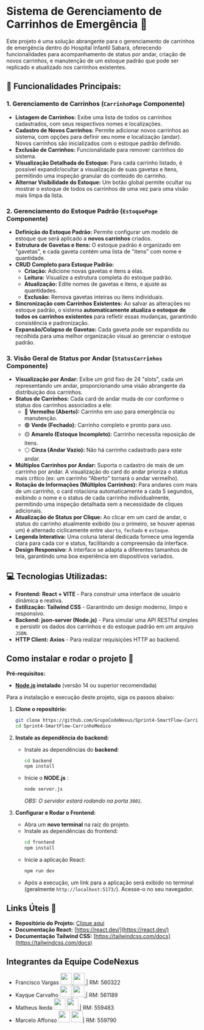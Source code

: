 # Sistema de Gerenciamento de Carrinhos de Emergência 🏥

Este projeto é uma solução abrangente para o gerenciamento de carrinhos de emergência dentro do Hospital Infantil Sabará, oferecendo funcionalidades para acompanhamento de status por andar, 
criação de novos carrinhos, e manutenção de um estoque padrão que pode ser replicado e atualizado nos carrinhos existentes.

## 🌟 Funcionalidades Principais:

### 1. Gerenciamento de Carrinhos (`CarrinhoPage` Componente)

* **Listagem de Carrinhos:** Exibe uma lista de todos os carrinhos cadastrados, com seus respectivos nomes e localizações.
* **Cadastro de Novos Carrinhos:** Permite adicionar novos carrinhos ao sistema, com opções para definir seu nome e localização (andar). Novos carrinhos são inicializados com o estoque padrão definido.
* **Exclusão de Carrinhos:** Funcionalidade para remover carrinhos do sistema.
* **Visualização Detalhada do Estoque:** Para cada carrinho listado, é possível expandir/ocultar a visualização de suas gavetas e itens, permitindo uma inspeção granular do conteúdo do carrinho.
* **Alternar Visibilidade do Estoque:** Um botão global permite ocultar ou mostrar o estoque de todos os carrinhos de uma vez para uma visão mais limpa da lista.

### 2. Gerenciamento do Estoque Padrão (`EstoquePage` Componente)

* **Definição do Estoque Padrão:** Permite configurar um modelo de estoque que será aplicado a **novos carrinhos** criados.
* **Estrutura de Gavetas e Itens:** O estoque padrão é organizado em "gavetas", e cada gaveta contém uma lista de "itens" com nome e quantidade.
* **CRUD Completo para Estoque Padrão:**
    * **Criação:** Adicione novas gavetas e itens a elas.
    * **Leitura:** Visualize a estrutura completa do estoque padrão.
    * **Atualização:** Edite nomes de gavetas e itens, e ajuste as quantidades.
    * **Exclusão:** Remova gavetas inteiras ou itens individuais.
* **Sincronização com Carrinhos Existentes:** Ao salvar as alterações no estoque padrão, o sistema **automaticamente atualiza o estoque de todos os carrinhos existentes** para refletir essas mudanças, garantindo consistência e padronização.
* **Expansão/Colapso de Gavetas:** Cada gaveta pode ser expandida ou recolhida para uma melhor organização visual ao gerenciar o estoque padrão.

### 3. Visão Geral de Status por Andar (`StatusCarrinhos` Componente)

* **Visualização por Andar:** Exibe um grid fixo de 24 "slots", cada um representando um andar, proporcionando uma visão abrangente da distribuição dos carrinhos.
* **Status de Carrinhos:** Cada card de andar muda de cor conforme o status dos carrinhos associados a ele:
    * 🔴 **Vermelho (Aberto):** Carrinho em uso para emergência ou manutenção.
    * 🟢 **Verde (Fechado):** Carrinho completo e pronto para uso.
    * 🟡 **Amarelo (Estoque Incompleto):** Carrinho necessita reposição de itens.
    * ⚪ **Cinza (Andar Vazio):** Não há carrinho cadastrado para este andar.
* **Múltiplos Carrinhos por Andar:** Suporta o cadastro de mais de um carrinho por andar. A visualização do card do andar prioriza o status mais crítico (ex: um carrinho "Aberto" tornará o andar vermelho).
* **Rotação de Informações (Múltiplos Carrinhos):** Para andares com mais de um carrinho, o card rotaciona automaticamente a cada 5 segundos, exibindo o nome e o status de cada carrinho individualmente, permitindo uma inspeção detalhada sem a necessidade de cliques adicionais.
* **Atualização de Status por Clique:** Ao clicar em um card de andar, o status do carrinho atualmente exibido (ou o primeiro, se houver apenas um) é alternado ciclicamente entre `aberto`, `fechado` e `estoque`.
* **Legenda Interativa:** Uma coluna lateral dedicada fornece uma legenda clara para cada cor e status, facilitando a compreensão da interface.
* **Design Responsivo:** A interface se adapta a diferentes tamanhos de tela, garantindo uma boa experiência em dispositivos variados.

## 💻 Tecnologias Utilizadas:

* **Frontend:** **React + VITE** - Para construir uma interface de usuário dinâmica e reativa.
* **Estilização:** **Tailwind CSS** - Garantindo um design moderno, limpo e responsivo.
* **Backend:** **json-server (Node.js)** - Para simular uma API RESTful simples e persistir os dados dos carrinhos e do estoque padrão em um arquivo `JSON`.
* **HTTP Client:** **Axios** - Para realizar requisições HTTP ao backend.

## Como instalar e rodar o projeto 🤔

**Pré-requisitos:**
* **[Node.js](https://nodejs.org/pt/download) instalado** (versão 14 ou superior recomendada)

Para a instalação e execução deste projeto, siga os passos abaixo:

1.  **Clone o repositório:**
    ```bash
    git clone https://github.com/GrupoCodeNexus/Sprint4-SmartFlow-CarrinhoMedico
    cd Sprint4-SmartFlow-CarrinhoMedico
    ```

2. **Instale as dependência do backend:**
    * Instale as dependências do **backend**:
        ```bash
        cd backend
        npm install
        ```
    * Inicie o **NODE.js** :
        ```bash
        node server.js
        ```
        *OBS: O servidor estará rodando na porta `3001`.*

3.  **Configurar e Rodar o Frontend:**
    * Abra um **novo terminal** na raiz do projeto.
    * Instale as dependências do frontend:
        ```bash
        cd frontend
        npm install
        ```
    * Inicie a aplicação React:
        ```bash
        npm run dev
        ```
    * Após a execução, um link para a aplicação será exibido no terminal (geralmente `http://localhost:5173/`). Acesse-o no seu navegador.

## Links Úteis 🔗

* **Repositório do Projeto:** <a href="https://github.com/GrupoCodeNexus/Sprint4-SmartFlow-CarrinhoMedico">Clique aqui</a>
* **Documentação React:** [https://react.dev/](https://react.dev/)
* **Documentação Tailwind CSS:** [https://tailwindcss.com/docs](https://tailwindcss.com/docs)


## Integrantes da Equipe CodeNexus

- Francisco Vargas [<img src="https://github.com/user-attachments/assets/35f89293-65ea-4f0a-a400-28a28b2bbabe" width="30px"/>
](https://github.com/Franciscov25) [<img src="https://github.com/user-attachments/assets/3cafe66c-26e2-4028-a27c-3872972f0284" width="30px"/>
](https://www.linkedin.com/in/franciscovargas7/)| RM: 560322
- Kayque Carvalho [<img src="https://github.com/user-attachments/assets/35f89293-65ea-4f0a-a400-28a28b2bbabe" width="30px"/>
](https://github.com/Kay-Carv) [<img src="https://github.com/user-attachments/assets/3cafe66c-26e2-4028-a27c-3872972f0284" width="30px"/>
](https://www.linkedin.com/in/kayque-carvalho-49a190283/)| RM: 561189
- Matheus Ikeda [<img src="https://github.com/user-attachments/assets/35f89293-65ea-4f0a-a400-28a28b2bbabe" width="30px"/>](https://github.com/Matheus-Eiki)
[<img src="https://github.com/user-attachments/assets/3cafe66c-26e2-4028-a27c-3872972f0284" width="30px"/>
](https://www.linkedin.com/in/matheus-e-ikeda-943889331/)| RM: 559483
- Marcelo Affonso [<img src="https://github.com/user-attachments/assets/35f89293-65ea-4f0a-a400-28a28b2bbabe" width="30px"/>](https://github.com/tenebres-cpu) [<img src="https://github.com/user-attachments/assets/3cafe66c-26e2-4028-a27c-3872972f0284" width="30px"/>](https://www.linkedin.com/in/marcelo-affonso-fonseca-899682333/)| RM: 559790

